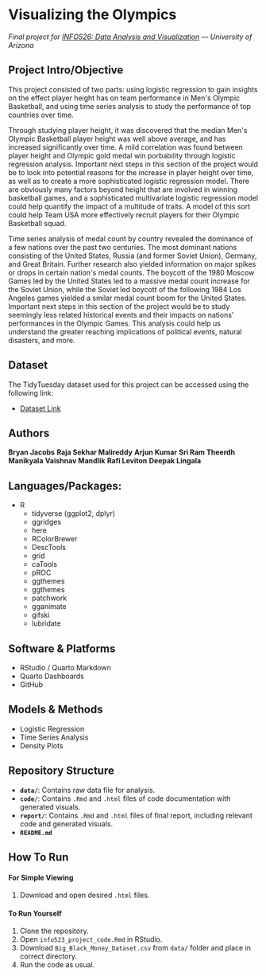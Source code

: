 # Visualizing the Olympics
*Final project for [INFO526: Data Analysis and Visualization](https://infosci.arizona.edu/course/info-526-data-analysis-and-visualization) — University of Arizona*
  
  
## Project Intro/Objective
This project consisted of two parts: using logistic regression to gain insights on the effect player height has on team performance in Men's Olympic Basketball, and using time series analysis to study the performance of top countries over time.

Through studying player height, it was discovered that the median Men's Olympic Basketball player height was well above average, and has increased significantly over time. A mild correlation was found between player height and Olympic gold medal win porbability through logistic regression analysis. Important next steps in this section of the project would be to look into potential reasons for the increase in player height over time, as well as to create a more sophisticated logistic regression model. There are obviously many factors beyond height that are involved in winning basketball games, and a sophisticated multivariate logistic regression model could help quantify the impact of a multitude of traits. A model of this sort could help Team USA more effectively recruit players for their Olympic Basketball squad.

Time series analysis of medal count by country revealed the dominance of a few nations over the past two centuries. The most dominant nations consisting of the United States, Russia (and former Soviet Union), Germany, and Great Britain. Further research also yielded information on major spikes or drops in certain nation's medal counts. The boycott of the 1980 Moscow Games led by the United States led to a massive medal count increase for the Soviet Union, while the Soviet led boycott of the following 1984 Los Angeles games yielded a smilar medal count boom for the United States. Important next steps in this section of the project would be to study seemingly less related historical events and their impacts on nations' performances in the Olympic Games. This analysis could help us understand the greater reaching implications of political events, natural disasters, and more.
  
  
## Dataset
The TidyTuesday dataset used for this project can be accessed using the following link:
- [Dataset Link](https://github.com/rfordatascience/tidytuesday/blob/main/data/2024/2024-08-06/readme.md)
  
  
## Authors
**Bryan Jacobs**
**Raja Sekhar Malireddy**
**Arjun Kumar**
**Sri Ram Theerdh Manikyala**
**Vaishnav Mandlik**
**Rafi Leviton**
**Deepak Lingala**
  
  
## Languages/Packages:
* R
  * tidyverse (ggplot2, dplyr)
  * ggridges
  * here
  * RColorBrewer
  * DescTools
  * grid
  * caTools
  * pROC
  * ggthemes
  * ggthemes
  * patchwork
  * gganimate
  * gifski
  * lubridate
  
  
## Software & Platforms
* RStudio / Quarto Markdown
* Quarto Dashboards
* GitHub


## Models & Methods
* Logistic Regression
* Time Series Analysis
* Density Plots
  
  
## Repository Structure
- **`data/`**: Contains raw data file for analysis.
- **`code/`**: Contains `.Rmd` and `.html` files of code documentation with generated visuals.
- **`report/`**: Contains `.Rmd` and `.html` files of final report, including relevant code and generated visuals.
- **`README.md`**
  
  
## How To Run
#### For Simple Viewing
1. Download and open desired `.html` files.

#### To Run Yourself
1. Clone the repository.
2. Open `info523_project_code.Rmd` in RStudio.
3. Download `Big_Black_Money_Dataset.csv` from `data/` folder and place in correct directory.
4. Run the code as usual.
